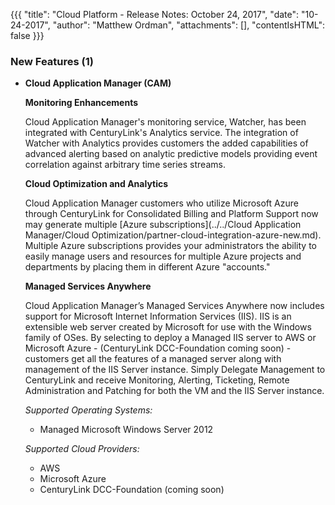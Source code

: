 {{{
"title": "Cloud Platform - Release Notes: October 24, 2017",
"date": "10-24-2017",
"author": "Matthew Ordman",
"attachments": [],
"contentIsHTML": false
}}}

### New Features (1)
* __Cloud Application Manager (CAM)__

  __Monitoring Enhancements__

  Cloud Application Manager's monitoring service, Watcher, has been integrated with CenturyLink's Analytics service.  The integration of Watcher with Analytics provides customers the added capabilities of advanced alerting based on analytic predictive models providing event correlation against arbitrary time series streams.

  __Cloud Optimization and Analytics__

  Cloud Application Manager customers who utilize Microsoft Azure through CenturyLink for Consolidated Billing and Platform Support now may generate multiple [Azure subscriptions](../../Cloud Application Manager/Cloud Optimization/partner-cloud-integration-azure-new.md). Multiple Azure subscriptions provides your administrators the ability to easily manage users and resources for multiple Azure projects and departments by placing them in different Azure "accounts."

  __Managed Services Anywhere__

  Cloud Application Manager’s Managed Services Anywhere now includes support for Microsoft Internet Information Services (IIS).  IIS is an extensible web server created by Microsoft for use with the Windows family of OSes.  By selecting to deploy a Managed IIS server to AWS or Microsoft Azure - (CenturyLink DCC-Foundation coming soon) - customers get all the features of a managed server along with management of the IIS Server instance.  Simply Delegate Management to CenturyLink and receive Monitoring, Alerting, Ticketing, Remote Administration and Patching for both the VM and the IIS Server instance.


  *Supported Operating Systems:*

  * Managed Microsoft Windows Server 2012

  *Supported Cloud Providers:*
  * AWS
  * Microsoft Azure
  * CenturyLink DCC-Foundation (coming soon)
